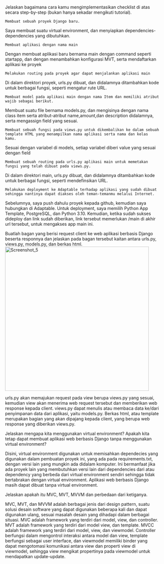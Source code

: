 Jelaskan bagaimana cara kamu mengimplementasikan checklist di atas secara step-by-step (bukan hanya sekadar mengikuti tutorial).

    Membuat sebuah proyek Django baru.
Saya membuat suatu virtual environment, dan menyiapkan dependencies-dependencies yang dibutuhkan.

    Membuat aplikasi dengan nama main
Dengan membuat aplikasi baru bernama main dengan command seperti startapp, dan dengan menambahkan konfigurasi MVT, serta mendaftarkan aplikasi ke proyek

    Melakukan routing pada proyek agar dapat menjalankan aplikasi main
Di dalam direktori proyek, urls.py dibuat, dan didalamnya ditambahkan kode untuk berbagai fungsi, seperti mengatur rute URL.

    Membuat model pada aplikasi main dengan nama Item dan memiliki atribut wajib sebagai berikut.
Membuat suatu file bernama models.py, dan mengisinya dengan nama class item serta atribut-atribut name,amount,dan description didalamnya, serta mengassign field yang sesuai.

    Membuat sebuah fungsi pada views.py untuk dikembalikan ke dalam sebuah template HTML yang menampilkan nama aplikasi serta nama dan kelas kamu.
Sesuai dengan variabel di models, setiap variabel diberi value yang sesuai dengan field

    Membuat sebuah routing pada urls.py aplikasi main untuk memetakan fungsi yang telah dibuat pada views.py.
Di dalam direktori main, urls.py dibuat, dan didalamnya ditambahkan kode untuk berbagai fungsi, seperti mendefinsikan URL.

    Melakukan deployment ke Adaptable terhadap aplikasi yang sudah dibuat sehingga nantinya dapat diakses oleh teman-temanmu melalui Internet.
Sebelumnya, saya push dahulu proyek kepada github, kemudian saya hubungkan di Adaptable. Untuk deployment, saya memilih Python App Template, PostgreSQL, dan Python 3.10. Kemudian, ketika sudah sukses dideploy dan link sudah diberikan, link tersebut memerlukan /main di akhir url tersebut, untuk mengakses app main ini.

Buatlah bagan yang berisi request client ke web aplikasi berbasis Django beserta responnya dan jelaskan pada bagan tersebut kaitan antara urls.py, views.py, models.py, dan berkas html.
<img width="468" alt="Screenshot_5" src="https://github.com/raflishaista/tugas2/assets/124919851/91088682-3aa5-48a0-bd83-5a34d90e068c">

urls.py akan memajukan request pada view berupa views.py yang sesuai, kemudian view akan menerima web request tersebut dan memberikan web response kepada client. views.py dapat menulis atau membaca data ke/dari penyimpanan data dari aplikasi, yaitu models.py. Berkas html, atau template merupakan bagian yang akan dipajang kepada client, yang berupa web response yang diberikan views.py.

Jelaskan mengapa kita menggunakan virtual environment? Apakah kita tetap dapat membuat aplikasi web berbasis Django tanpa menggunakan virtual environment?

Disini, virtual environment digunakan untuk memisahkan dependecies yang digunakan dalam pembuatan proyek ini, yang ada pada requirements.txt, dengan versi lain yang mungkin ada didalam komputer. Ini bermanfaat jika ada proyek lain yang membutuhkan versi lain dari dependencies dari atau dependency yang berbeda dari virtual environment sendiri sehingga tidak bertabrakan dengan virtual environment. Aplikasi web berbasis Django masih dapat dibuat tanpa virtual environment.

Jelaskan apakah itu MVC, MVT, MVVM dan perbedaan dari ketiganya.

MVC, MVT, dan MVVM adalah berbagai jenis dari design pattern, suatu solusi desain software yang dapat digunakan beberapa kali dan dapat digunakan ulang, sesuai masalah desain yang dihadapi dalam berbagai situasi. MVC adalah framework yang terdiri dari model, view, dan controller. MVT adalah framework yang terdiri dari model view, dan template. MVCC adalah framework yang terdiri dari model, view, dan viewmodel. Controller berfungsi dalam mengontrol interaksi antara model dan view, template berfungsi sebagai user interface, dan viewmodel memiliki binder yang dapat mengotomasi komunikasi antara view dan properti view di viewmodel, sehingga view mengikat propertinya pada viewmodel untuk mendapatkan update-update.
